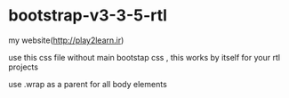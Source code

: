 bootstrap-v3-3-5-rtl
======================

my website(http://play2learn.ir)

use this css file without main bootstap css , this works 
by itself for your rtl projects

use .wrap as a parent for all body elements